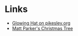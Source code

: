 # Links

* [Glowing Hat on pikesley.org](https://sam.pikesley.org/projects/glowing-hat/)
* [Matt Parker's Christmas Tree](https://www.youtube.com/watch?v=WuMRJf6B5Q4)
